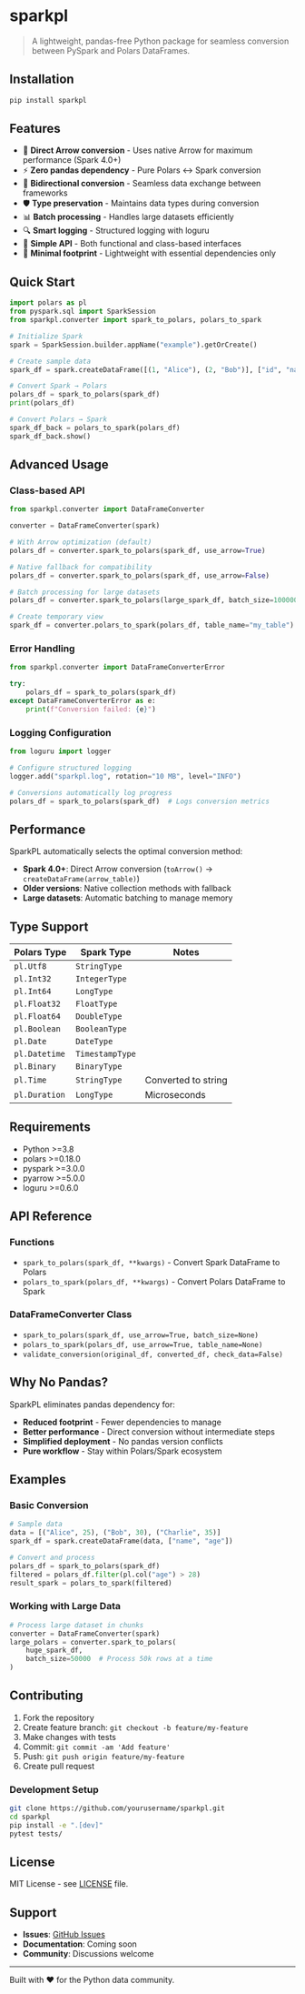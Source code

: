 # sparkpl

> A lightweight, pandas-free Python package for seamless conversion between PySpark and Polars DataFrames.

## Installation

```bash
pip install sparkpl
```

## Features

- 🚀 **Direct Arrow conversion** - Uses native Arrow for maximum performance (Spark 4.0+)
- ⚡ **Zero pandas dependency** - Pure Polars ↔ Spark conversion
- 🔄 **Bidirectional conversion** - Seamless data exchange between frameworks
- 🛡️ **Type preservation** - Maintains data types during conversion
- 📊 **Batch processing** - Handles large datasets efficiently
- 🔍 **Smart logging** - Structured logging with loguru
- 🎯 **Simple API** - Both functional and class-based interfaces
- 💾 **Minimal footprint** - Lightweight with essential dependencies only

## Quick Start

```python
import polars as pl
from pyspark.sql import SparkSession
from sparkpl.converter import spark_to_polars, polars_to_spark

# Initialize Spark
spark = SparkSession.builder.appName("example").getOrCreate()

# Create sample data
spark_df = spark.createDataFrame([(1, "Alice"), (2, "Bob")], ["id", "name"])

# Convert Spark → Polars
polars_df = spark_to_polars(spark_df)
print(polars_df)

# Convert Polars → Spark
spark_df_back = polars_to_spark(polars_df)
spark_df_back.show()
```

## Advanced Usage

### Class-based API

```python
from sparkpl.converter import DataFrameConverter

converter = DataFrameConverter(spark)

# With Arrow optimization (default)
polars_df = converter.spark_to_polars(spark_df, use_arrow=True)

# Native fallback for compatibility
polars_df = converter.spark_to_polars(spark_df, use_arrow=False)

# Batch processing for large datasets
polars_df = converter.spark_to_polars(large_spark_df, batch_size=100000)

# Create temporary view
spark_df = converter.polars_to_spark(polars_df, table_name="my_table")
```

### Error Handling

```python
from sparkpl.converter import DataFrameConverterError

try:
    polars_df = spark_to_polars(spark_df)
except DataFrameConverterError as e:
    print(f"Conversion failed: {e}")
```

### Logging Configuration

```python
from loguru import logger

# Configure structured logging
logger.add("sparkpl.log", rotation="10 MB", level="INFO")

# Conversions automatically log progress
polars_df = spark_to_polars(spark_df)  # Logs conversion metrics
```

## Performance

SparkPL automatically selects the optimal conversion method:

- **Spark 4.0+**: Direct Arrow conversion (`toArrow()` → `createDataFrame(arrow_table)`)
- **Older versions**: Native collection methods with fallback
- **Large datasets**: Automatic batching to manage memory

## Type Support

| Polars Type | Spark Type | Notes |
|-------------|------------|-------|
| `pl.Utf8` | `StringType` | |
| `pl.Int32` | `IntegerType` | |
| `pl.Int64` | `LongType` | |
| `pl.Float32` | `FloatType` | |
| `pl.Float64` | `DoubleType` | |
| `pl.Boolean` | `BooleanType` | |
| `pl.Date` | `DateType` | |
| `pl.Datetime` | `TimestampType` | |
| `pl.Binary` | `BinaryType` | |
| `pl.Time` | `StringType` | Converted to string |
| `pl.Duration` | `LongType` | Microseconds |

## Requirements

- Python >=3.8
- polars >=0.18.0
- pyspark >=3.0.0
- pyarrow >=5.0.0
- loguru >=0.6.0

## API Reference

### Functions

- `spark_to_polars(spark_df, **kwargs)` - Convert Spark DataFrame to Polars
- `polars_to_spark(polars_df, **kwargs)` - Convert Polars DataFrame to Spark

### DataFrameConverter Class

- `spark_to_polars(spark_df, use_arrow=True, batch_size=None)`
- `polars_to_spark(polars_df, use_arrow=True, table_name=None)`
- `validate_conversion(original_df, converted_df, check_data=False)`

## Why No Pandas?

SparkPL eliminates pandas dependency for:
- **Reduced footprint** - Fewer dependencies to manage
- **Better performance** - Direct conversion without intermediate steps
- **Simplified deployment** - No pandas version conflicts
- **Pure workflow** - Stay within Polars/Spark ecosystem

## Examples

### Basic Conversion

```python
# Sample data
data = [("Alice", 25), ("Bob", 30), ("Charlie", 35)]
spark_df = spark.createDataFrame(data, ["name", "age"])

# Convert and process
polars_df = spark_to_polars(spark_df)
filtered = polars_df.filter(pl.col("age") > 28)
result_spark = polars_to_spark(filtered)
```

### Working with Large Data

```python
# Process large dataset in chunks
converter = DataFrameConverter(spark)
large_polars = converter.spark_to_polars(
    huge_spark_df, 
    batch_size=50000  # Process 50k rows at a time
)
```

## Contributing

1. Fork the repository
2. Create feature branch: `git checkout -b feature/my-feature`
3. Make changes with tests
4. Commit: `git commit -am 'Add feature'`
5. Push: `git push origin feature/my-feature`
6. Create pull request

### Development Setup

```bash
git clone https://github.com/yourusername/sparkpl.git
cd sparkpl
pip install -e ".[dev]"
pytest tests/
```

## License

MIT License - see [LICENSE](LICENSE) file.

## Support

- **Issues**: [GitHub Issues](https://github.com/yourusername/sparkpl/issues)
- **Documentation**: Coming soon
- **Community**: Discussions welcome

---

Built with ❤️ for the Python data community.
